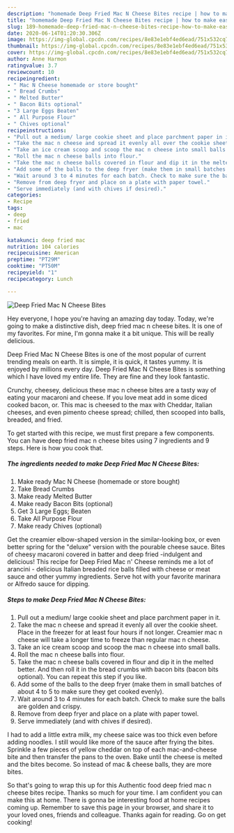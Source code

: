 ```yaml
---
description: "homemade Deep Fried Mac N Cheese Bites recipe | how to make easy Deep Fried Mac N Cheese Bites"
title: "homemade Deep Fried Mac N Cheese Bites recipe | how to make easy Deep Fried Mac N Cheese Bites"
slug: 189-homemade-deep-fried-mac-n-cheese-bites-recipe-how-to-make-easy-deep-fried-mac-n-cheese-bites
date: 2020-06-14T01:20:30.306Z
image: https://img-global.cpcdn.com/recipes/8e83e1ebf4ed6ead/751x532cq70/deep-fried-mac-n-cheese-bites-recipe-main-photo.jpg
thumbnail: https://img-global.cpcdn.com/recipes/8e83e1ebf4ed6ead/751x532cq70/deep-fried-mac-n-cheese-bites-recipe-main-photo.jpg
cover: https://img-global.cpcdn.com/recipes/8e83e1ebf4ed6ead/751x532cq70/deep-fried-mac-n-cheese-bites-recipe-main-photo.jpg
author: Anne Harmon
ratingvalue: 3.7
reviewcount: 10
recipeingredient:
- " Mac N Cheese homemade or store bought"
- " Bread Crumbs"
- " Melted Butter"
- " Bacon Bits optional"
- "3 Large Eggs Beaten"
- " All Purpose Flour"
- " Chives optional"
recipeinstructions:
- "Pull out a medium/ large cookie sheet and place parchment paper in it."
- "Take the mac n cheese and spread it evenly all over the cookie sheet. Place in the freezer for at least four hours if not longer. Creamier mac n cheese will take a longer time to freeze than regular mac n cheese."
- "Take an ice cream scoop and scoop the mac n cheese into small balls."
- "Roll the mac n cheese balls into flour."
- "Take the mac n cheese balls covered in flour and dip it in the melted better. And then roll it in the bread crumbs with bacon bits (bacon bits optional). You can repeat this step if you like."
- "Add some of the balls to the deep fryer (make them in small batches of about 4 to 5 to make sure they get cooked evenly)."
- "Wait around 3 to 4 minutes for each batch. Check to make sure the balls are golden and crispy."
- "Remove from deep fryer and place on a plate with paper towel."
- "Serve immediately (and with chives if desired)."
categories:
- Recipe
tags:
- deep
- fried
- mac

katakunci: deep fried mac 
nutrition: 104 calories
recipecuisine: American
preptime: "PT29M"
cooktime: "PT50M"
recipeyield: "1"
recipecategory: Lunch

---
```



![Deep Fried Mac N Cheese Bites](https://img-global.cpcdn.com/recipes/8e83e1ebf4ed6ead/751x532cq70/deep-fried-mac-n-cheese-bites-recipe-main-photo.jpg)

Hey everyone, I hope you're having an amazing day today. Today, we're going to make a distinctive dish, deep fried mac n cheese bites. It is one of my favorites. For mine, I'm gonna make it a bit unique. This will be really delicious.

Deep Fried Mac N Cheese Bites is one of the most popular of current trending meals on earth. It is simple, it is quick, it tastes yummy. It is enjoyed by millions every day. Deep Fried Mac N Cheese Bites is something which I have loved my entire life. They are fine and they look fantastic.

Crunchy, cheesey, delicious these mac n cheese bites are a tasty way of eating your macaroni and cheese. If you love meat add in some diced cooked bacon, or. This mac is cheesed to the max with Cheddar, Italian cheeses, and even pimento cheese spread; chilled, then scooped into balls, breaded, and fried.


To get started with this recipe, we must first prepare a few components. You can have deep fried mac n cheese bites using 7 ingredients and 9 steps. Here is how you cook that.

<!--inarticleads1-->

##### The ingredients needed to make Deep Fried Mac N Cheese Bites:

1. Make ready  Mac N Cheese (homemade or store bought)
1. Take  Bread Crumbs
1. Make ready  Melted Butter
1. Make ready  Bacon Bits (optional)
1. Get 3 Large Eggs; Beaten
1. Take  All Purpose Flour
1. Make ready  Chives (optional)


Get the creamier elbow-shaped version in the similar-looking box, or even better spring for the &#34;deluxe&#34; version with the pourable cheese sauce. Bites of cheesy macaroni covered in batter and deep fried -indulgent and delicious! This recipe for Deep Fried Mac n&#39; Cheese reminds me a lot of arancini - delicious Italian breaded rice balls filled with cheese or meat sauce and other yummy ingredients. Serve hot with your favorite marinara or Alfredo sauce for dipping. 

<!--inarticleads2-->

##### Steps to make Deep Fried Mac N Cheese Bites:

1. Pull out a medium/ large cookie sheet and place parchment paper in it.
1. Take the mac n cheese and spread it evenly all over the cookie sheet. Place in the freezer for at least four hours if not longer. Creamier mac n cheese will take a longer time to freeze than regular mac n cheese.
1. Take an ice cream scoop and scoop the mac n cheese into small balls.
1. Roll the mac n cheese balls into flour.
1. Take the mac n cheese balls covered in flour and dip it in the melted better. And then roll it in the bread crumbs with bacon bits (bacon bits optional). You can repeat this step if you like.
1. Add some of the balls to the deep fryer (make them in small batches of about 4 to 5 to make sure they get cooked evenly).
1. Wait around 3 to 4 minutes for each batch. Check to make sure the balls are golden and crispy.
1. Remove from deep fryer and place on a plate with paper towel.
1. Serve immediately (and with chives if desired).


I had to add a little extra milk, my cheese saice was too thick even before adding noodles. I still would like more of the sauce after frying the bites. Sprinkle a few pieces of yellow cheddar on top of each mac-and-cheese bite and then transfer the pans to the oven. Bake until the cheese is melted and the bites become. So instead of mac &amp; cheese balls, they are more bites. 

So that's going to wrap this up for this Authentic food deep fried mac n cheese bites recipe. Thanks so much for your time. I am confident you can make this at home. There is gonna be interesting food at home recipes coming up. Remember to save this page in your browser, and share it to your loved ones, friends and colleague. Thanks again for reading. Go on get cooking!
